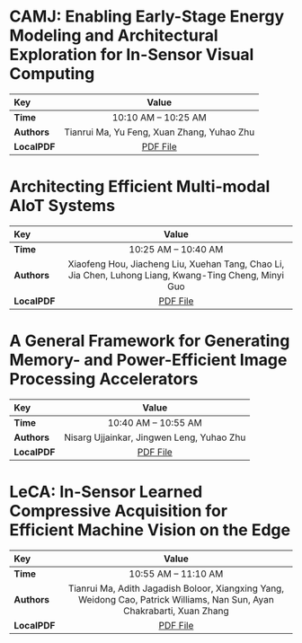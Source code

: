 
# CAMJ: Enabling Early-Stage Energy Modeling and Architectural Exploration for In-Sensor Visual Computing

| Key | Value |
:----- | :----: 
|**Time** | 10:10 AM – 10:25 AM |
|**Authors** | Tianrui Ma, Yu Feng, Xuan Zhang, Yuhao Zhu |
|**LocalPDF** | [PDF File](Ma%20et%20al.%20-%202023%20-%20CAMJ%20Enabling%20System-Level%20Energy%20Modeling%20and%20Ar.pdf) |









# Architecting Efficient Multi-modal AIoT Systems

| Key | Value |
:----- | :----: 
|**Time** | 10:25 AM – 10:40 AM |
|**Authors** | Xiaofeng Hou, Jiacheng Liu, Xuehan Tang, Chao Li, Jia Chen, Luhong Liang, Kwang-Ting Cheng, Minyi Guo |
|**LocalPDF** | [PDF File](Hou%20et%20al.%20-%202023%20-%20Architecting%20Efficient%20Multi-modal%20AIoT%20Systems.pdf) |









# A General Framework for Generating Memory- and Power-Efficient Image Processing Accelerators

| Key | Value |
:----- | :----: 
|**Time** | 10:40 AM – 10:55 AM |
|**Authors** | Nisarg Ujjainkar, Jingwen Leng, Yuhao Zhu |
|**LocalPDF** | [PDF File](Ujjainkar%20et%20al.%20-%202023%20-%20ImaGen%20A%20General%20Framework%20for%20Generating%20Memory-.pdf) |









# LeCA: In-Sensor Learned Compressive Acquisition for Efficient Machine Vision on the Edge

| Key | Value |
:----- | :----: 
|**Time** | 10:55 AM – 11:10 AM |
|**Authors** | Tianrui Ma, Adith Jagadish Boloor, Xiangxing Yang, Weidong Cao, Patrick Williams, Nan Sun, Ayan Chakrabarti, Xuan Zhang |
|**LocalPDF** | [PDF File](Ma%20et%20al.%20-%202023%20-%20LeCA%20In-Sensor%20Learned%20Compressive%20Acquisition%20fo.pdf) |









